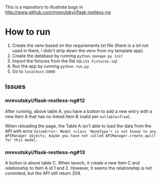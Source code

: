 This is a repository to illustrate bugs in http://www.github.com/mrevutskyi/flask-restless-ng

# How to run
1. Create the venv based on the requirements.txt file (there is a lot not used in there, I didn't strip down the venv from my template app).
2. Create the database by running `python manage.py init`
3. Import the fixtures from the file `SQLite Fixtures.sql`
4. Run the app by running `python run.py`
5. Go to `localhost:5000`

## Issues
### mrevutskyi/flask-restless-ng#12
After running, above table A, you have a button to add a new entry with a new Item A that has no linked Item B (valid per `nullable=True`).

When reloading the page, the Table A isn't able to load the data from the API with error `ValueError: Model <class 'NoneType'> is not known to any APIManager objects; maybe you have not called APIManager.create_api() for this model.`

### mrevutskyi/flask-restless-ng#13
A button is above table C. When launch, it create a new Item C and relationship to Item A id 1 and 2. However, it seems the relationship is not commited, but the API still return 204.
